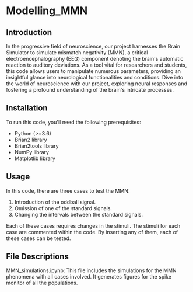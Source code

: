 # Modelling_MMN

## Introduction


In the progressive field of neuroscience, our project harnesses the Brain Simulator to simulate mismatch negativity (MMN), a critical electroencephalography (EEG) component denoting the brain's automatic reaction to auditory deviations. As a tool vital for researchers and students, this code allows users to manipulate numerous parameters, providing an insightful glance into neurological functionalities and conditions. Dive into the world of neuroscience with our project, exploring neural responses and fostering a profound understanding of the brain's intricate processes.



## Installation

To run this code, you'll need the following prerequisites:

- Python (>=3.6)
- Brian2 library
- Brian2tools library
- NumPy library
- Matplotlib library

## Usage

In this code, there are three cases to test the MMN:

1. Introduction of the oddball signal.
2. Omission of one of the standard signals.
3. Changing the intervals between the standard signals.

Each of these cases requires changes in the stimuli. The stimuli for each case are commented within the code. By inserting any of them, each of these cases can be tested.


## File Descriptions
MMN_simulations.ipynb: This file includes the simulations for the MMN phenomena with all cases involved. It generates figures for the spike monitor of all the populations.
